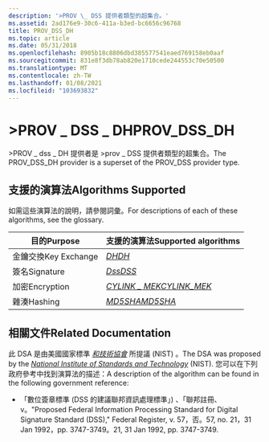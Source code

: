 ```yaml
---
description: '>PROV \_ DSS 提供者類型的超集合。'
ms.assetid: 2ad176e9-30c6-411a-b3ed-bc6656c96768
title: PROV_DSS_DH
ms.topic: article
ms.date: 05/31/2018
ms.openlocfilehash: 8905b18c8806dbd385577541eaed769158eb0aaf
ms.sourcegitcommit: 831e8f3db78ab820e1710cede244553c70e50500
ms.translationtype: MT
ms.contentlocale: zh-TW
ms.lasthandoff: 01/08/2021
ms.locfileid: "103693832"
---
```

# <a name="prov_dss_dh"></a><span data-ttu-id="90e67-103">>PROV \_ DSS \_ DH</span><span class="sxs-lookup"><span data-stu-id="90e67-103">PROV\_DSS\_DH</span></span>

<span data-ttu-id="90e67-104">>PROV \_ dss \_ DH 提供者是 >prov \_ DSS 提供者類型的超集合。</span><span class="sxs-lookup"><span data-stu-id="90e67-104">The PROV\_DSS\_DH provider is a superset of the PROV\_DSS provider type.</span></span>

## <a name="algorithms-supported"></a><span data-ttu-id="90e67-105">支援的演算法</span><span class="sxs-lookup"><span data-stu-id="90e67-105">Algorithms Supported</span></span>

<span data-ttu-id="90e67-106">如需這些演算法的說明，請參閱詞彙。</span><span class="sxs-lookup"><span data-stu-id="90e67-106">For descriptions of each of these algorithms, see the glossary.</span></span>



| <span data-ttu-id="90e67-107">目的</span><span class="sxs-lookup"><span data-stu-id="90e67-107">Purpose</span></span>      | <span data-ttu-id="90e67-108">支援的演算法</span><span class="sxs-lookup"><span data-stu-id="90e67-108">Supported algorithms</span></span>                                                                                                              |
|--------------|-----------------------------------------------------------------------------------------------------------------------------------|
| <span data-ttu-id="90e67-109">金鑰交換</span><span class="sxs-lookup"><span data-stu-id="90e67-109">Key Exchange</span></span> | [<span data-ttu-id="90e67-110">*DH*</span><span class="sxs-lookup"><span data-stu-id="90e67-110">*DH*</span></span>](../secgloss/d-gly.md)                                                                          |
| <span data-ttu-id="90e67-111">簽名</span><span class="sxs-lookup"><span data-stu-id="90e67-111">Signature</span></span>    | [<span data-ttu-id="90e67-112">*Dss*</span><span class="sxs-lookup"><span data-stu-id="90e67-112">*DSS*</span></span>](../secgloss/d-gly.md)                                                                       |
| <span data-ttu-id="90e67-113">加密</span><span class="sxs-lookup"><span data-stu-id="90e67-113">Encryption</span></span>   | [<span data-ttu-id="90e67-114">*CYLINK \_ MEK*</span><span class="sxs-lookup"><span data-stu-id="90e67-114">*CYLINK\_MEK*</span></span>](../secgloss/c-gly.md)                                                 |
| <span data-ttu-id="90e67-115">雜湊</span><span class="sxs-lookup"><span data-stu-id="90e67-115">Hashing</span></span>      | <span data-ttu-id="90e67-116">[*MD5*](../secgloss/m-gly.md)[*SHA*](../secgloss/s-gly.md)</span><span class="sxs-lookup"><span data-stu-id="90e67-116">[*MD5*](../secgloss/m-gly.md)[*SHA*](../secgloss/s-gly.md)</span></span><br/> |



 

## <a name="related-documentation"></a><span data-ttu-id="90e67-117">相關文件</span><span class="sxs-lookup"><span data-stu-id="90e67-117">Related Documentation</span></span>

<span data-ttu-id="90e67-118">此 DSA 是由美國國家標準 [*和技術協會*](../secgloss/n-gly.md) 所提議 (NIST) 。</span><span class="sxs-lookup"><span data-stu-id="90e67-118">The DSA was proposed by the [*National Institute of Standards and Technology*](../secgloss/n-gly.md) (NIST).</span></span> <span data-ttu-id="90e67-119">您可以在下列政府參考中找到演算法的描述：</span><span class="sxs-lookup"><span data-stu-id="90e67-119">A description of the algorithm can be found in the following government reference:</span></span>

-   <span data-ttu-id="90e67-120">「數位簽章標準 (DSS 的建議聯邦資訊處理標準」) 、「聯邦註冊、v。</span><span class="sxs-lookup"><span data-stu-id="90e67-120">"Proposed Federal Information Processing Standard for Digital Signature Standard (DSS)," Federal Register, v.</span></span> <span data-ttu-id="90e67-121">57，否。</span><span class="sxs-lookup"><span data-stu-id="90e67-121">57, no.</span></span> <span data-ttu-id="90e67-122">21，31 Jan 1992，pp. 3747-3749。</span><span class="sxs-lookup"><span data-stu-id="90e67-122">21, 31 Jan 1992, pp. 3747-3749.</span></span>

 

 
